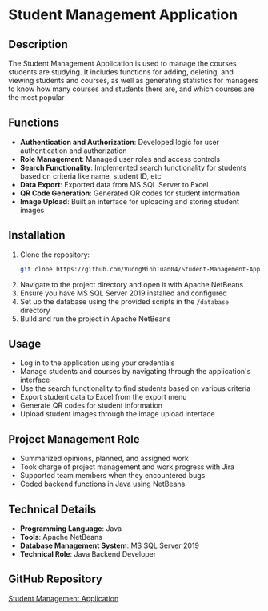 # Student Management Application

## Description
The Student Management Application is used to manage the courses students are studying. It includes functions for adding, deleting, and viewing students and courses, as well as generating statistics for managers to know how many courses and students there are, and which courses are the most popular

## Functions
- **Authentication and Authorization**: Developed logic for user authentication and authorization
- **Role Management**: Managed user roles and access controls
- **Search Functionality**: Implemented search functionality for students based on criteria like name, student ID, etc
- **Data Export**: Exported data from MS SQL Server to Excel
- **QR Code Generation**: Generated QR codes for student information
- **Image Upload**: Built an interface for uploading and storing student images

## Installation
1. Clone the repository:
    ```bash
    git clone https://github.com/VuongMinhTuan04/Student-Management-Application.git
    ```
2. Navigate to the project directory and open it with Apache NetBeans
3. Ensure you have MS SQL Server 2019 installed and configured
4. Set up the database using the provided scripts in the `/database` directory
5. Build and run the project in Apache NetBeans

## Usage
- Log in to the application using your credentials
- Manage students and courses by navigating through the application's interface
- Use the search functionality to find students based on various criteria
- Export student data to Excel from the export menu
- Generate QR codes for student information
- Upload student images through the image upload interface

## Project Management Role
- Summarized opinions, planned, and assigned work
- Took charge of project management and work progress with Jira
- Supported team members when they encountered bugs
- Coded backend functions in Java using NetBeans

## Technical Details
- **Programming Language**: Java
- **Tools**: Apache NetBeans
- **Database Management System**: MS SQL Server 2019
- **Technical Role**: Java Backend Developer

## GitHub Repository
[Student Management Application](https://github.com/VuongMinhTuan04/Student-Management-Application.git)
